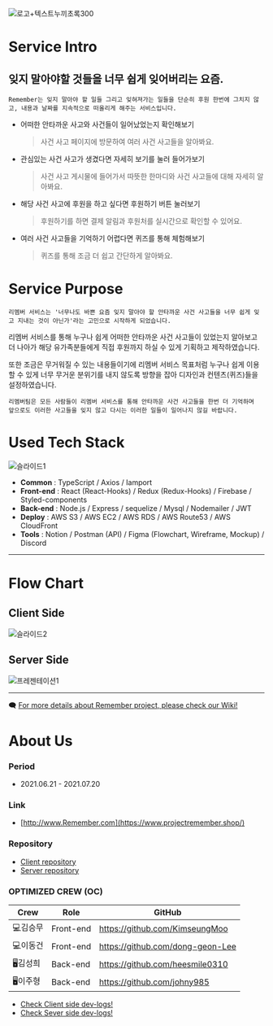 ![로고+텍스트누끼초록300](https://user-images.githubusercontent.com/76901060/125905024-14032c3d-ee4e-4399-b651-5a8e878aadfa.png)

# **Service Intro**

## 잊지 말아야할 것들을 너무 쉽게 잊어버리는 요즘.

`Remember는 잊지 말아야 할 일들 그리고 잊혀져가는 일들을 단순히 후원 한번에 그치지 않고, 내용과 날짜를 지속적으로 떠올리게 해주는 서비스입니다.`

- 어떠한 안타까운 사고와 사건들이 일어났었는지 확인해보기

   >사건 사고 페이지에 방문하여 여러 사건 사고들을 알아봐요.

- 관심있는 사건 사고가 생겼다면 자세히 보기를 눌러 들어가보기

    >사건 사고 게시물에 들어가서 따뜻한 한마디와 사건 사고들에 대해 자세히 알아봐요.

- 해당 사건 사고에 후원을 하고 싶다면 후원하기 버튼 눌러보기

    > 후원하기를 하면 결제 알림과 후원처를 실시간으로 확인할 수 있어요.

- 여러 사건 사고들을 기억하기 어렵다면 퀴즈를 통해 체험해보기

    > 퀴즈를 통해 조금 더 쉽고 간단하게 알아봐요.
    
# **Service Purpose**
`리멤버 서비스는 '너무나도 바쁜 요즘 잊지 말아야 할 안타까운 사건 사고들을 너무 쉽게 잊고 지내는 것이 아닌가'라는 고민으로 시작하게 되었습니다.`

리멤버 서비스를 통해 누구나 쉽게 어떠한 안타까운 사건 사고들이 있었는지 알아보고 더 나아가 해당 유가족분들에게 직접 후원까지 하실 수 있게 기획하고 제작하였습니다.

또한 조금은 무거워질 수 있는 내용들이기에 리멤버 서비스 목표처럼 누구나 쉽게 이용할 수 있게 너무 무거운 분위기를 내지 않도록 방향을 잡아 디자인과 컨텐츠(퀴즈)들을 설정하였습니다.

    리멤버팀은 모든 사람들이 리멤버 서비스를 통해 안타까운 사건 사고들을 한번 더 기억하며
    앞으로도 이러한 사고들을 잊지 않고 다시는 이러한 일들이 일어나지 않길 바랍니다.

# **Used Tech Stack**

![슬라이드1](https://user-images.githubusercontent.com/76901060/125478655-c4aa9e66-89c1-40ee-ba4c-fde5f41737c2.JPG)
- **Common** : TypeScript / Axios / Iamport
- **Front-end** : React (React-Hooks) / Redux (Redux-Hooks) / Firebase / Styled-components
- **Back-end** : Node.js / Express / sequelize / Mysql / Nodemailer / JWT
- **Deploy** : AWS S3 / AWS EC2 / AWS RDS / AWS Route53 / AWS CloudFront
- **Tools** : Notion / Postman (API) / Figma (Flowchart, Wireframe, Mockup) / Discord

---

# **Flow Chart**

## **Client Side**

![슬라이드2](https://user-images.githubusercontent.com/76901060/125478659-f5847fa2-0561-4155-8780-6c169d80dfb1.JPG)

## **Server Side**

![프레젠테이션1](https://user-images.githubusercontent.com/76901060/125781433-13f5e852-b3c4-4afe-9eb1-b7c121d92d14.jpg)

---

🗨️ [For more details about Remember project, please check our Wiki!](https://github.com/codestates/Remember-client/wiki)


# **About Us**


### **Period**

- 2021.06.21 - 2021.07.20


### **Link**

- [http://www.Remember.com](https://www.projectremember.shop/)


### **Repository**

- [Client repository](https://github.com/codestates/Remember-client/tree/dev)
- [Server repository](https://github.com/codestates/Remember-server/tree/dev)

### **OPTIMIZED CREW (OC)**

Crew | Role | GitHub
----- | ----- | -----
💻김승무	| Front-end	| https://github.com/KimseungMoo
💻이동건 | Front-end	| https://github.com/dong-geon-Lee
🖥️김성희	| Back-end |	https://github.com/heesmile0310
🖥️이주형	| Back-end | https://github.com/johny985


- [Check Client side dev-logs!](https://github.com/codestates/Remember-client/projects/1)
- [Check Sever side dev-logs!](https://github.com/codestates/Remember-server/projects/2)
